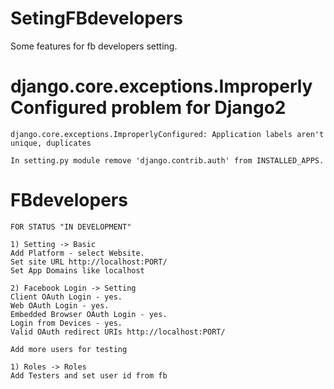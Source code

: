 # SetingFBdevelopers

Some features for fb developers setting.

# django.core.exceptions.ImproperlyConfigured problem for Django2  

```
django.core.exceptions.ImproperlyConfigured: Application labels aren't unique, duplicates

In setting.py module remove 'django.contrib.auth' from INSTALLED_APPS.
```

# FBdevelopers

```
FOR STATUS "IN DEVELOPMENT"

1) Setting -> Basic
Add Platform - select Website. 
Set site URL http://localhost:PORT/
Set App Domains like localhost

2) Facebook Login -> Setting 
Client OAuth Login - yes.
Web OAuth Login - yes.
Embedded Browser OAuth Login - yes.
Login from Devices - yes.
Valid OAuth redirect URIs http://localhost:PORT/

Add more users for testing

1) Roles -> Roles
Add Testers and set user id from fb
```

